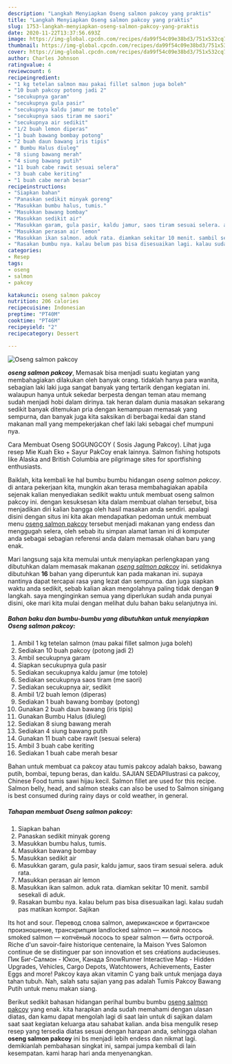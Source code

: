 ```yaml
---
description: "Langkah Menyiapkan Oseng salmon pakcoy yang praktis"
title: "Langkah Menyiapkan Oseng salmon pakcoy yang praktis"
slug: 1753-langkah-menyiapkan-oseng-salmon-pakcoy-yang-praktis
date: 2020-11-22T13:37:56.693Z
image: https://img-global.cpcdn.com/recipes/da99f54c09e38bd3/751x532cq70/oseng-salmon-pakcoy-foto-resep-utama.jpg
thumbnail: https://img-global.cpcdn.com/recipes/da99f54c09e38bd3/751x532cq70/oseng-salmon-pakcoy-foto-resep-utama.jpg
cover: https://img-global.cpcdn.com/recipes/da99f54c09e38bd3/751x532cq70/oseng-salmon-pakcoy-foto-resep-utama.jpg
author: Charles Johnson
ratingvalue: 4
reviewcount: 6
recipeingredient:
- "1 kg tetelan salmon mau pakai fillet salmon juga boleh"
- "10 buah pakcoy potong jadi 2"
- "secukupnya garam"
- "secukupnya gula pasir"
- "secukupnya kaldu jamur me totole"
- "secukupnya saos tiram me saori"
- "secukupnya air sedikit"
- "1/2 buah lemon diperas"
- "1 buah bawang bombay potong"
- "2 buah daun bawang iris tipis"
- " Bumbu Halus diuleg"
- "8 siung bawang merah"
- "4 siung bawang putih"
- "11 buah cabe rawit sesuai selera"
- "3 buah cabe keriting"
- "1 buah cabe merah besar"
recipeinstructions:
- "Siapkan bahan"
- "Panaskan sedikit minyak goreng"
- "Masukkan bumbu halus, tumis."
- "Masukkan bawang bombay"
- "Masukkan sedikit air"
- "Masukkan garam, gula pasir, kaldu jamur, saos tiram sesuai selera. aduk rata."
- "Masukkan perasan air lemon"
- "Masukkan ikan salmon. aduk rata. diamkan sekitar 10 menit. sambil sesekali di aduk."
- "Rasakan bumbu nya. kalau belum pas bisa disesuaikan lagi. kalau sudah pas matikan kompor. Sajikan"
categories:
- Resep
tags:
- oseng
- salmon
- pakcoy

katakunci: oseng salmon pakcoy 
nutrition: 206 calories
recipecuisine: Indonesian
preptime: "PT40M"
cooktime: "PT46M"
recipeyield: "2"
recipecategory: Dessert

---
```



![Oseng salmon pakcoy](https://img-global.cpcdn.com/recipes/da99f54c09e38bd3/751x532cq70/oseng-salmon-pakcoy-foto-resep-utama.jpg)

<b><i>oseng salmon pakcoy</i></b>, Memasak bisa menjadi suatu kegiatan yang membahagiakan dilakukan oleh banyak orang. tidaklah hanya para wanita, sebagian laki laki juga sangat banyak yang tertarik dengan kegiatan ini. walaupun hanya untuk sekedar berpesta dengan teman atau memang sudah menjadi hobi dalam dirinya. tak heran dalam dunia masakan sekarang sedikit banyak ditemukan pria dengan kemampuan memasak yang sempurna, dan banyak juga kita saksikan di berbagai kedai dan stand makanan mall yang mempekerjakan chef laki laki sebagai chef mumpuni nya.

Cara Membuat Oseng SOGUNGCOY ( Sosis Jagung Pakcoy). Lihat juga resep Mie Kuah Eko + Sayur PakCoy enak lainnya. Salmon fishing hotspots like Alaska and British Columbia are pilgrimage sites for sportfishing enthusiasts.

Baiklah, kita kembali ke hal bumbu bumbu hidangan <i>oseng salmon pakcoy</i>. di antara pekerjaan kita, mungkin akan terasa membahagiakan apabila sejenak kalian menyediakan sedikit waktu untuk membuat oseng salmon pakcoy ini. dengan kesuksesan kita dalam membuat olahan tersebut, bisa menjadikan diri kalian bangga oleh hasil masakan anda sendiri. apalagi disini dengan situs ini kita akan mendapatkan pedoman untuk membuat menu <u>oseng salmon pakcoy</u> tersebut menjadi makanan yang endess dan menggugah selera, oleh sebab itu simpan alamat laman ini di komputer anda sebagai sebagian referensi anda dalam memasak olahan baru yang enak.


Mari langsung saja kita memulai untuk menyiapkan perlengkapan yang dibutuhkan dalam memasak makanan <u><i>oseng salmon pakcoy</i></u> ini. setidaknya dibutuhkan <b>16</b> bahan yang diperuntuk kan pada makanan ini. supaya nantinya dapat tercapai rasa yang lezat dan sempurna. dan juga siapkan waktu anda sedikit, sebab kalian akan mengolahnya paling tidak dengan <b>9</b> langkah. saya menginginkan semua yang diperlukan sudah anda punyai disini, oke mari kita mulai dengan melihat dulu bahan baku selanjutnya ini.

<!--inarticleads1-->

##### Bahan baku dan bumbu-bumbu yang dibutuhkan untuk menyiapkan Oseng salmon pakcoy:

1. Ambil 1 kg tetelan salmon (mau pakai fillet salmon juga boleh)
1. Sediakan 10 buah pakcoy (potong jadi 2)
1. Ambil secukupnya garam
1. Siapkan secukupnya gula pasir
1. Sediakan secukupnya kaldu jamur (me totole)
1. Sediakan secukupnya saos tiram (me saori)
1. Sediakan secukupnya air, sedikit
1. Ambil 1/2 buah lemon (diperas)
1. Sediakan 1 buah bawang bombay (potong)
1. Gunakan 2 buah daun bawang (iris tipis)
1. Gunakan  Bumbu Halus (diuleg)
1. Sediakan 8 siung bawang merah
1. Sediakan 4 siung bawang putih
1. Gunakan 11 buah cabe rawit (sesuai selera)
1. Ambil 3 buah cabe keriting
1. Sediakan 1 buah cabe merah besar


Bahan untuk membuat ca pakcoy atau tumis pakcoy adalah bakso, bawang putih, bombai, tepung beras, dan kaldu. SAJIAN SEDAPIlustrasi ca pakcoy, Chinese Food tumis sawi hijau kecil. Salmon fillet are used for this recipe. Salmon belly, head, and salmon steaks can also be used to Salmon sinigang is best consumed during rainy days or cold weather, in general. 

<!--inarticleads2-->

##### Tahapan membuat Oseng salmon pakcoy:

1. Siapkan bahan
1. Panaskan sedikit minyak goreng
1. Masukkan bumbu halus, tumis.
1. Masukkan bawang bombay
1. Masukkan sedikit air
1. Masukkan garam, gula pasir, kaldu jamur, saos tiram sesuai selera. aduk rata.
1. Masukkan perasan air lemon
1. Masukkan ikan salmon. aduk rata. diamkan sekitar 10 menit. sambil sesekali di aduk.
1. Rasakan bumbu nya. kalau belum pas bisa disesuaikan lagi. kalau sudah pas matikan kompor. Sajikan


Its hot and sour. Перевод слова salmon, американское и британское произношение, транскрипция landlocked salmon — жилой лосось smoked salmon — копчёный лосось to spear salmon — бить острогой. Riche d&#39;un savoir-faire historique centenaire, la Maison Yves Salomon continue de se distinguer par son innovation et ses créations audacieuses. Пик Биг-Салмон - Юкон, Канада SnowRunner Interactive Map - Hidden Upgrades, Vehicles, Cargo Depots, Watchtowers, Achievements, Easter Eggs and more! Pakcoy kaya akan vitamin C yang baik untuk menjaga daya tahan tubuh. Nah, salah satu sajian yang pas adalah Tumis Pakcoy Bawang Putih untuk menu makan siang. 

Berikut sedikit bahasan hidangan perihal bumbu bumbu <u>oseng salmon pakcoy</u> yang enak. kita harapkan anda sudah memahami dengan ulasan diatas, dan kamu dapat mengolah lagi di saat lain untuk di sajikan dalam saat saat kegiatan keluarga atau sahabat kalian. anda bisa mengulik resep resep yang tersedia diatas sesuai dengan harapan anda, sehingga olahan <b>oseng salmon pakcoy</b> ini bs menjadi lebih endess dan nikmat lagi. demikianlah pembahasan singkat ini, sampai jumpa kembali di lain kesempatan. kami harap hari anda menyenangkan.
